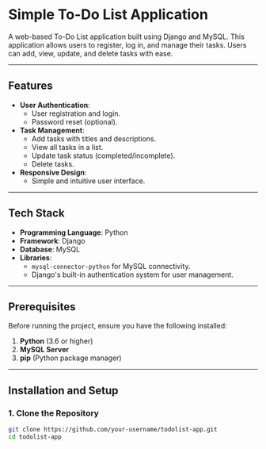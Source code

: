 # Simple To-Do List Application

A web-based To-Do List application built using Django and MySQL. This application allows users to register, log in, and manage their tasks. Users can add, view, update, and delete tasks with ease.

---

## Features

- **User Authentication**:
  - User registration and login.
  - Password reset (optional).
- **Task Management**:
  - Add tasks with titles and descriptions.
  - View all tasks in a list.
  - Update task status (completed/incomplete).
  - Delete tasks.
- **Responsive Design**:
  - Simple and intuitive user interface.

---

## Tech Stack

- **Programming Language**: Python
- **Framework**: Django
- **Database**: MySQL
- **Libraries**:
  - `mysql-connector-python` for MySQL connectivity.
  - Django's built-in authentication system for user management.

---

## Prerequisites

Before running the project, ensure you have the following installed:

1. **Python** (3.6 or higher)
2. **MySQL Server**
3. **pip** (Python package manager)

---

## Installation and Setup

### 1. Clone the Repository

```bash
git clone https://github.com/your-username/todolist-app.git
cd todolist-app
